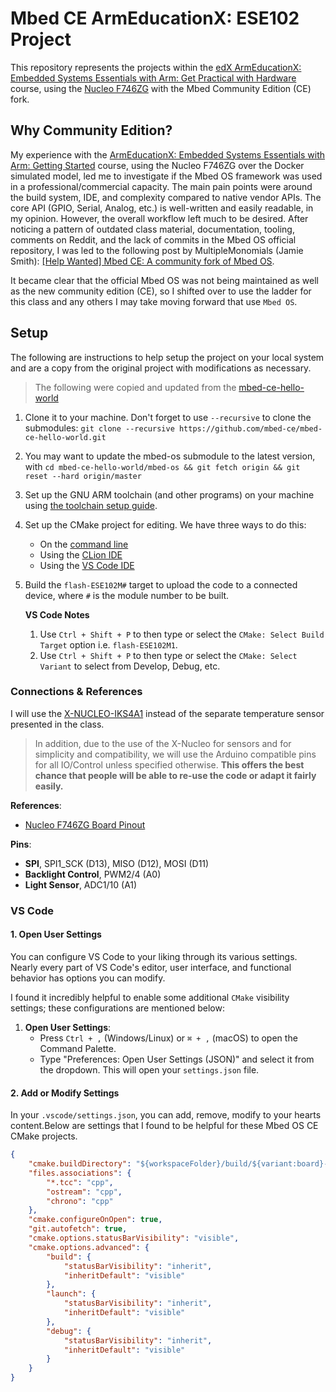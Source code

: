 # Mbed CE ArmEducationX: ESE102 Project

This repository represents the projects within the [edX ArmEducationX: Embedded Systems Essentials with Arm: Get Practical with Hardware](https://www.edx.org/learn/embedded-systems/arm-education-embedded-systems-essentials-with-arm-get-practical-with-hardware) course, using the [Nucleo F746ZG](https://www.st.com/en/microcontrollers-microprocessors/stm32f746zg.html) with the Mbed Community Edition (CE) fork.

## Why Community Edition?

My experience with the [ArmEducationX: Embedded Systems Essentials with Arm: Getting Started](https://www.edx.org/learn/embedded-systems/arm-education-embedded-systems-essentials-with-arm-getting-started) course, using the Nucleo F746ZG over the Docker simulated model, led me to investigate if the Mbed OS framework was used in a professional/commercial capacity. The main pain points were around the build system, IDE, and complexity compared to native vendor APIs. The core API (GPIO, Serial, Analog, etc.) is well-written and easily readable, in my opinion. However, the overall workflow left much to be desired. After noticing a pattern of outdated class material, documentation, tooling, comments on Reddit, and the lack of commits in the Mbed OS official repository, I was led to the following post by MultipleMonomials (Jamie Smith): [[Help Wanted] Mbed CE: A community fork of Mbed OS](https://forums.mbed.com/t/help-wanted-mbed-ce-a-community-fork-of-mbed-os/17998).

It became clear that the official Mbed OS was not being maintained as well as the new community edition (CE), so I shifted over to use the ladder for this class and any others I may take moving forward that use `Mbed OS`.

## Setup

The following are instructions to help setup the project on your local system and are a copy from the original project with modifications as necessary.

> The following were copied and updated from the [mbed-ce-hello-world](https://github.com/mbed-ce/mbed-ce-hello-world)

1. Clone it to your machine.  Don't forget to use `--recursive` to clone the submodules: `git clone --recursive https://github.com/mbed-ce/mbed-ce-hello-world.git`
2. You may want to update the mbed-os submodule to the latest version, with `cd mbed-ce-hello-world/mbed-os && git fetch origin && git reset --hard origin/master`
3. Set up the GNU ARM toolchain (and other programs) on your machine using [the toolchain setup guide](https://github.com/mbed-ce/mbed-os/wiki/Toolchain-Setup-Guide).
4. Set up the CMake project for editing.  We have three ways to do this:
    - On the [command line](https://github.com/mbed-ce/mbed-os/wiki/Project-Setup:-Command-Line)
    - Using the [CLion IDE](https://github.com/mbed-ce/mbed-os/wiki/Project-Setup:-CLion)
    - Using the [VS Code IDE](https://github.com/mbed-ce/mbed-os/wiki/Project-Setup:-VS-Code)
5. Build the `flash-ESE102M#` target to upload the code to a connected device, where `#` is the module number to be built.

    **VS Code Notes**

    1. Use `Ctrl + Shift + P` to then type or select the `CMake: Select Build Target` option i.e. `flash-ESE102M1`.
    2. Use `Ctrl + Shift + P` to then type or select the `CMake: Select Variant` to select from Develop, Debug, etc.

### Connections & References

I will use the [X-NUCLEO-IKS4A1](https://www.st.com/en/ecosystems/x-nucleo-iks4a1.html) instead of the separate temperature sensor presented in the class.

> In addition, due to the use of the X-Nucleo for sensors and for simplicity and compatibility, we will use the Arduino compatible pins for all IO/Control unless specified otherwise. **This offers the best chance that people will be able to re-use the code or adapt it fairly easily.**

**References**:

- [Nucleo F746ZG Board Pinout](https://os.mbed.com/platforms/ST-Nucleo-F746ZG/#board-pinout)

**Pins**:

- **SPI**, SPI1_SCK (D13), MISO (D12), MOSI (D11)
- **Backlight Control**, PWM2/4 (A0)
- **Light Sensor**, ADC1/10 (A1)

### VS Code

#### 1. Open User Settings

You can configure VS Code to your liking through its various settings. Nearly every part of VS Code's editor, user interface, and functional behavior has options you can modify. 

I found it incredibly helpful to enable some additional `CMake` visibility settings; these configurations are mentioned below:

1. **Open User Settings**:
   - Press `Ctrl + ,` (Windows/Linux) or `⌘ + ,` (macOS) to open the Command Palette.
   - Type "Preferences: Open User Settings (JSON)" and select it from the dropdown. This will open your `settings.json` file.

#### 2. Add or Modify Settings

In your `.vscode/settings.json`, you can add, remove, modify to your hearts content.Below are settings that I found to be helpful for these Mbed OS CE CMake projects.

```json
{
    "cmake.buildDirectory": "${workspaceFolder}/build/${variant:board}-${variant:buildType}",
    "files.associations": {
        "*.tcc": "cpp",
        "ostream": "cpp",
        "chrono": "cpp"
    },
    "cmake.configureOnOpen": true,
    "git.autofetch": true,
    "cmake.options.statusBarVisibility": "visible",
    "cmake.options.advanced": {
        "build": {
            "statusBarVisibility": "inherit",
            "inheritDefault": "visible"
        },
        "launch": {
            "statusBarVisibility": "inherit",
            "inheritDefault": "visible"
        },
        "debug": {
            "statusBarVisibility": "inherit",
            "inheritDefault": "visible"
        }
    }
}
